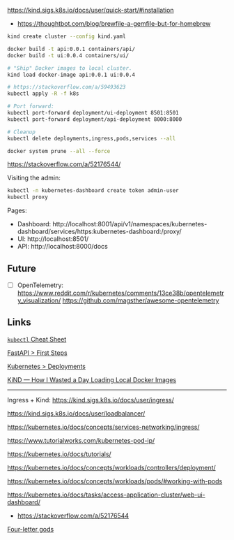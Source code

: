 https://kind.sigs.k8s.io/docs/user/quick-start/#installation

- https://thoughtbot.com/blog/brewfile-a-gemfile-but-for-homebrew

```bash
kind create cluster --config kind.yaml

docker build -t api:0.0.1 containers/api/
docker build -t ui:0.0.4 containers/ui/

# "Ship" Docker images to local cluster.
kind load docker-image api:0.0.1 ui:0.0.4

# https://stackoverflow.com/a/59493623
kubectl apply -R -f k8s

# Port forward:
kubectl port-forward deployment/ui-deployment 8501:8501
kubectl port-forward deployment/api-deployment 8000:8000

# Cleanup
kubectl delete deployments,ingress,pods,services --all

docker system prune --all --force
```

https://stackoverflow.com/a/52176544/

Visiting the admin:

```bash
kubectl -n kubernetes-dashboard create token admin-user
kubectl proxy
```

Pages:

- Dashboard: http://localhost:8001/api/v1/namespaces/kubernetes-dashboard/services/https:kubernetes-dashboard:/proxy/
- UI: http://localhost:8501/
- API: http://localhost:8000/docs

## Future

- [ ] OpenTelemetry: https://www.reddit.com/r/kubernetes/comments/13ce38b/opentelemetry_visualization/
      https://github.com/magsther/awesome-opentelemetry

## Links

[`kubectl` Cheat Sheet](https://kubernetes.io/docs/reference/kubectl/cheatsheet/)

[FastAPI &gt; First Steps](https://fastapi.tiangolo.com/tutorial/first-steps/)

[Kubernetes &gt; Deployments](https://kubernetes.io/docs/concepts/workloads/controllers/deployment/)

[KiND &mdash; How I Wasted a Day Loading Local Docker Images](https://iximiuz.com/en/posts/kubernetes-kind-load-docker-image/)

----

Ingress + Kind: https://kind.sigs.k8s.io/docs/user/ingress/

https://kind.sigs.k8s.io/docs/user/loadbalancer/

https://kubernetes.io/docs/concepts/services-networking/ingress/

https://www.tutorialworks.com/kubernetes-pod-ip/

https://kubernetes.io/docs/tutorials/

https://kubernetes.io/docs/concepts/workloads/controllers/deployment/

https://kubernetes.io/docs/concepts/workloads/pods/#working-with-pods

https://kubernetes.io/docs/tasks/access-application-cluster/web-ui-dashboard/

- https://stackoverflow.com/a/52176544

[Four-letter gods](https://anch.info/eng/fortuities/names/855/)
